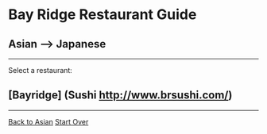 # Bay Ridge Restaurant Guide
## Asian --> Japanese
---
Select a restaurant:
## [Bayridge] (Sushi http://www.brsushi.com/)
---
[Back to Asian](../asian)
[Start Over](../home.md)